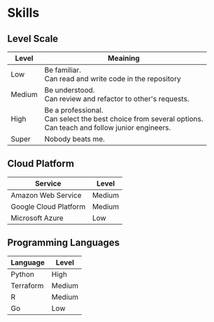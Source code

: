 # Skills

## Level Scale

| Level  | Meaining                                                                                                             |
| ------ | -------------------------------------------------------------------------------------------------------------------- |
| Low    | Be familiar. <br> Can read and write code in the repository                                                          |
| Medium | Be understood. <br> Can review and refactor to other's requests.                                                     |
| High   | Be a professional. <br> Can select the best choice from several options. <br> Can teach and follow junior engineers. |
| Super  | Nobody beats me.                                                                                                     |

## Cloud Platform

| Service               | Level  |
| --------------------- | ------ |
| Amazon Web Service    | Medium |
| Google Cloud Platform | Medium |
| Microsoft Azure       | Low    |

## Programming Languages

| Language  | Level  |
| --------- | ------ |
| Python    | High   |
| Terraform | Medium |
| R         | Medium |
| Go        | Low    |

